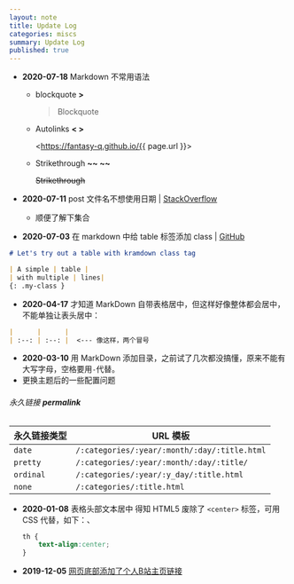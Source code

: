```yaml
---
layout: note
title: Update Log
categories: miscs
summary: Update Log
published: true
---
```


- **2020-07-18** Markdown 不常用语法

  - blockquote **>**

    > Blockquote

  - Autolinks **< >**

    <https://fantasy-q.github.io/{{ page.url }}>

  - Strikethrough **\~\~ \~\~**

    ~~Strikethrough~~
    
    

- **2020-07-11** post 文件名不想使用日期 \|  [StackOverflow](https://stackoverflow.com/questions/27099427/jekyll-filename-without-date)
	
	- 顺便了解下集合
	
-  **2020-07-03** 在 markdown 中给 table 标签添加 class \| [GitHub](https://gist.github.com/tamouse/4204dddabb6b072b0242)

```markdown
# Let's try out a table with kramdown class tag

| A simple | table |
| with multiple | lines|
{: .my-class }
```

- **2020-04-17** 才知道 MarkDown 自带表格居中，但这样好像整体都会居中，不能单独让表头居中：

```markdown
|      |      |
| :--: | :--: |  <--- 像这样，两个冒号
```

- **2020-03-10** 用 MarkDown 添加目录，之前试了几次都没搞懂，原来不能有大写字母，空格要用`-`代替。
- 更换主题后的一些配置问题
###### 永久链接 **permalink**

| 永久链接类型 | URL 模板 |
| ---- | ---- |
| `date`       | `/:categories/:year/:month/:day/:title.html` |
| `pretty`     | `/:categories/:year/:month/:day/:title/`     |
| `ordinal`    | `/:categories/:year/:y_day/:title.html`      |
| `none`       | `/:categories/:title.html`                   |

- **2020-01-08** 表格头部文本居中
  得知 HTML5 废除了 `<center>` 标签，可用 CSS 代替，如下：、

  ```css
  th {
      text-align:center;
  }
  ```

- **2019-12-05** [网页底部添加了个人B站主页链接](/note/2019/12/05/Adding-social-media-account.html)